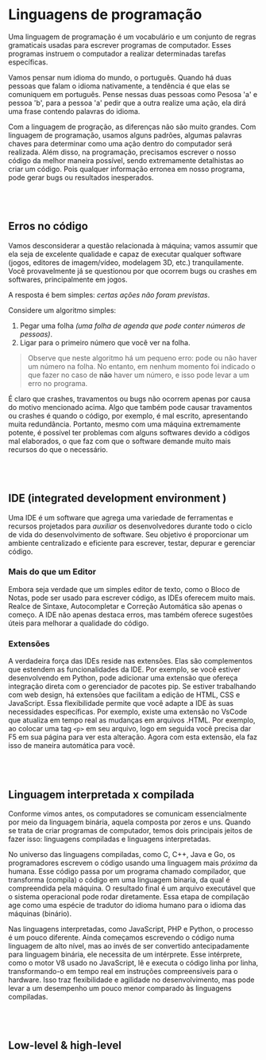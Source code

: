 # Linguagens de programação 
Uma linguagem de programação é um vocabulário e um conjunto de regras gramaticais usadas para escrever programas de computador. Esses programas instruem o computador a realizar determinadas tarefas específicas.

Vamos pensar num idioma do mundo, o português. Quando há duas pessoas que falam o idioma nativamente, a tendência é que elas se comuniquem em português. Pense nessas duas pessoas como Pesosa 'a' e pessoa 'b', para a pessoa 'a' pedir que a outra realize uma ação, ela dirá uma frase contendo palavras do idioma. 

Com a linguagem de progração, as diferenças não são muito grandes. Com linguagem de programação, usamos alguns padrões, algumas palavras chaves para determinar como uma ação dentro do computador será realizada. Além disso, na programação, precisamos escrever o nosso código da melhor maneira possível, sendo extremamente detalhistas ao criar um código. Pois qualquer informação erronea em nosso programa, pode gerar bugs ou resultados inesperados. 

</br>
</br>

## Erros no código
Vamos desconsiderar a questão relacionada à máquina; vamos assumir que ela seja de excelente qualidade e capaz de executar qualquer software (jogos, editores de imagem/vídeo, modelagem 3D, etc.) tranquilamente. Você provavelmente já se questionou por que ocorrem bugs ou crashes em softwares, principalmente em jogos.

A resposta é bem simples: _certas ações não foram previstas_.

Considere um algoritmo simples:
1. Pegar uma folha _(uma folha de agenda que pode conter números de pessoas)_.
2. Ligar para o primeiro número que você ver na folha.
> Observe que neste algoritmo há um pequeno erro: pode ou não haver um número na folha. No entanto, em nenhum momento foi indicado o que fazer no caso de __não__ haver um número, e isso pode levar a um erro no programa.

É claro que crashes, travamentos ou bugs não ocorrem apenas por causa do motivo mencionado acima. Algo que também pode causar travamentos ou crashes é quando o código, por exemplo, é mal escrito, apresentando muita redundância. Portanto, mesmo com uma máquina extremamente potente, é possível ter problemas com alguns softwares devido a códigos mal elaborados, o que faz com que o software demande muito mais recursos do que o necessário.

</br>
</br>

## IDE (integrated development environment )
Uma IDE é um software que agrega uma variedade de ferramentas e recursos projetados para _auxiliar_ os desenvolvedores durante todo o ciclo de vida do desenvolvimento de software. Seu objetivo é proporcionar um ambiente centralizado e eficiente para escrever, testar, depurar e gerenciar código.

### Mais do que um Editor
Embora seja verdade que um simples editor de texto, como o Bloco de Notas, pode ser usado para escrever código, as IDEs oferecem muito mais. Realce de Sintaxe, Autocompletar e Correção Automática são apenas o começo. A IDE não apenas destaca erros, mas também oferece sugestões úteis para melhorar a qualidade do código.

### Extensões 
A verdadeira força das IDEs reside nas extensões. Elas são complementos que estendem as funcionalidades da IDE. Por exemplo, se você estiver desenvolvendo em Python, pode adicionar uma extensão que ofereça integração direta com o gerenciador de pacotes pip. Se estiver trabalhando com web design, há extensões que facilitam a edição de HTML, CSS e JavaScript. Essa flexibilidade permite que você adapte a IDE às suas necessidades específicas.
Por exemplo, existe uma extensão no VsCode que atualiza em tempo real as mudanças em arquivos .HTML. Por exemplo, ao colocar uma tag `<p>` em seu arquivo, logo em seguida você precisa dar F5 em sua página para ver esta alteração. Agora com esta extensão, ela faz isso de maneira automática para você.

</br>
</br>

## Linguagem interpretada x compilada 
Conforme vimos antes, os computadores se comunicam essencialmente por meio da linguagem binária, aquela composta por zeros e uns. Quando se trata de criar programas de computador, temos dois principais jeitos de fazer isso: linguagens compiladas e linguagens interpretadas.

No universo das linguagens compiladas, como C, C++, Java e Go, os programadores escrevem o código usando uma linguagem mais _próxima_ da humana. Esse código passa por um programa chamado compilador, que transforma (compila) o código em uma linguagem binaria, da qual é compreendida pela máquina. O resultado final é um arquivo executável que o sistema operacional pode rodar diretamente. Essa etapa de compilação age como uma espécie de tradutor do idioma humano para o idioma das máquinas (binário).

Nas linguagens interpretadas, como JavaScript, PHP e Python, o processo é um pouco diferente. Ainda começamos escrevendo o código numa linguagem de alto nível, mas ao invés de ser convertido antecipadamente para linguagem binária, ele necessita de um intérprete. Esse intérprete, como o motor V8 usado no JavaScript, lê e executa o código linha por linha, transformando-o em tempo real em instruções compreensíveis para o hardware. Isso traz flexibilidade e agilidade no desenvolvimento, mas pode levar a um desempenho um pouco menor comparado às linguagens compiladas.

</br>
</br>


## Low-level & high-level
